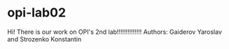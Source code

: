 # opi-lab02
Hi! There is our work on OPI's 2nd lab!!!!!!!!!!!!!!
Authors: Gaiderov Yaroslav and Strozenko Konstantin

